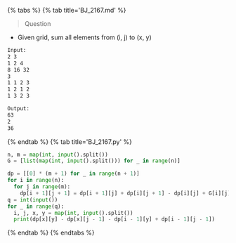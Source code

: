 {% tabs %}
{% tab title='BJ_2167.md' %}

> Question

* Given grid, sum all elements from (i, j) to (x, y)

```txt
Input:
2 3
1 2 4
8 16 32
3
1 1 2 3
1 2 1 2
1 3 2 3

Output:
63
2
36
```

{% endtab %}
{% tab title='BJ_2167.py' %}

```py
n, m = map(int, input().split())
G = [list(map(int, input().split())) for _ in range(n)]

dp = [[0] * (m + 1) for _ in range(n + 1)]
for i in range(n):
  for j in range(m):
    dp[i + 1][j + 1] = dp[i + 1][j] + dp[i][j + 1] - dp[i][j] + G[i][j]
q = int(input())
for _ in range(q):
  i, j, x, y = map(int, input().split())
  print(dp[x][y] - dp[x][j - 1] - dp[i - 1][y] + dp[i - 1][j - 1])
```

{% endtab %}
{% endtabs %}
